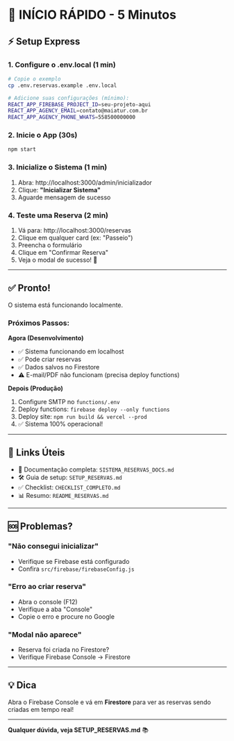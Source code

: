 # 🚀 INÍCIO RÁPIDO - 5 Minutos

## ⚡ Setup Express

### 1. Configure o .env.local (1 min)

```bash
# Copie o exemplo
cp .env.reservas.example .env.local

# Adicione suas configurações (mínimo):
REACT_APP_FIREBASE_PROJECT_ID=seu-projeto-aqui
REACT_APP_AGENCY_EMAIL=contato@maiatur.com.br
REACT_APP_AGENCY_PHONE_WHATS=558500000000
```

### 2. Inicie o App (30s)

```bash
npm start
```

### 3. Inicialize o Sistema (1 min)

1. Abra: http://localhost:3000/admin/inicializador
2. Clique: **"Inicializar Sistema"**
3. Aguarde mensagem de sucesso

### 4. Teste uma Reserva (2 min)

1. Vá para: http://localhost:3000/reservas
2. Clique em qualquer card (ex: "Passeio")
3. Preencha o formulário
4. Clique em "Confirmar Reserva"
5. Veja o modal de sucesso! 🎉

---

## ✅ Pronto!

O sistema está funcionando localmente.

### Próximos Passos:

**Agora (Desenvolvimento)**
- ✅ Sistema funcionando em localhost
- ✅ Pode criar reservas
- ✅ Dados salvos no Firestore
- ⚠️ E-mail/PDF não funcionam (precisa deploy functions)

**Depois (Produção)**
1. Configure SMTP no `functions/.env`
2. Deploy functions: `firebase deploy --only functions`
3. Deploy site: `npm run build && vercel --prod`
4. ✅ Sistema 100% operacional!

---

## 🔗 Links Úteis

- 📖 Documentação completa: `SISTEMA_RESERVAS_DOCS.md`
- 🛠️ Guia de setup: `SETUP_RESERVAS.md`
- ✅ Checklist: `CHECKLIST_COMPLETO.md`
- 📊 Resumo: `README_RESERVAS.md`

---

## 🆘 Problemas?

### "Não consegui inicializar"
- Verifique se Firebase está configurado
- Confira `src/firebase/firebaseConfig.js`

### "Erro ao criar reserva"
- Abra o console (F12)
- Verifique a aba "Console"
- Copie o erro e procure no Google

### "Modal não aparece"
- Reserva foi criada no Firestore?
- Verifique Firebase Console → Firestore

---

## 💡 Dica

Abra o Firebase Console e vá em **Firestore** para ver as reservas sendo criadas em tempo real!

---

**Qualquer dúvida, veja SETUP_RESERVAS.md** 📚
